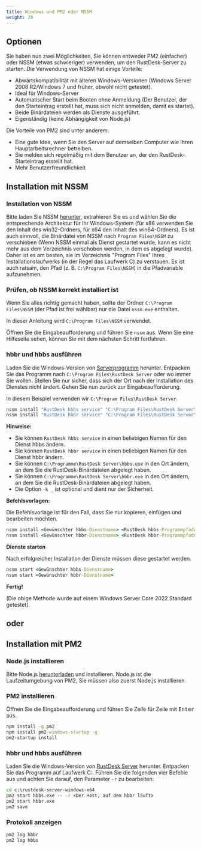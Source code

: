 ```yaml
---
title: Windows und PM2 oder NSSM
weight: 20
---
```


## Optionen
Sie haben nun zwei Möglichkeiten, Sie können entweder PM2 (einfacher) oder NSSM (etwas schwieriger) verwenden, um den RustDesk-Server zu starten.
Die Verwendung von NSSM hat einige Vorteile:
- Abwärtskompatibilität mit älteren Windows-Versionen (Windows Server 2008 R2/Windows 7 und früher, obwohl nicht getestet).
- Ideal für Windows-Server
- Automatischer Start beim Booten ohne Anmeldung (Der Benutzer, der den Starteintrag erstellt hat, muss sich nicht anmelden, damit es startet).
- Beide Binärdateien werden als Dienste ausgeführt.
- Eigenständig (keine Abhängigkeit von Node.js)

Die Vorteile von PM2 sind unter anderem:
- Eine gute Idee, wenn Sie den Server auf demselben Computer wie Ihren Hauptarbeitsrechner betreiben.
- Sie melden sich regelmäßig mit dem Benutzer an, der den RustDesk-Starteintrag erstellt hat.
- Mehr Benutzerfreundlichkeit

## Installation mit NSSM

### Installation von NSSM
Bitte laden Sie NSSM [herunter](https://nssm.cc/release/nssm-2.24.zip), extrahieren Sie es und wählen 
Sie die entsprechende Architektur für Ihr Windows-System (für x86 verwenden Sie den Inhalt des 
win32-Ordners, für x64 den Inhalt des win64-Ordners). Es ist auch sinnvoll, die Binärdatei von NSSM 
nach `Program Files\NSSM` zu verschieben (Wenn NSSM einmal als Dienst gestartet wurde, kann es nicht 
mehr aus dem Verzeichnis verschoben werden, in dem es abgelegt wurde). Daher ist es am besten, sie 
im Verzeichnis "Program Files" Ihres Installationslaufwerks (in der Regel das Laufwerk C) zu verstauen.
Es ist auch ratsam, den Pfad (z. B. `C:\Program Files\NSSM`) in die Pfadvariable aufzunehmen. 


### Prüfen, ob NSSM korrekt installiert ist
Wenn Sie alles richtig gemacht haben, sollte der Ordner `C:\Program Files\NSSM` (der Pfad ist frei wählbar)
nur die Datei `nssm.exe` enthalten.

In dieser Anleitung wird `C:\Program Files\NSSM` verwendet.

Öffnen Sie die Eingabeaufforderung und führen Sie `nssm` aus. Wenn Sie eine Hilfeseite sehen, können Sie mit dem nächsten Schritt fortfahren.

### hbbr und hbbs ausführen
Laden Sie die Windows-Version von [Serverprogramm](https://github.com/rustdesk/rustdesk-server/releases) herunter.
Entpacken Sie das Programm nach `C:\Program Files\RustDesk Server` oder wo immer Sie wollen. Stellen Sie nur sicher,
dass sich der Ort nach der Installation des Dienstes nicht ändert. Gehen Sie nun zurück zur Eingabeaufforderung.

In diesem Beispiel verwenden wir `C:\Program Files\RustDesk Server`.
```cmd
nssm install "RustDesk hbbs service" "C:\Program Files\RustDesk Server\hbbs.exe" -r 0.0.0.0 -k _
nssm install "RustDesk hbbr service" "C:\Program Files\RustDesk Server\hbbr.exe" -k _
```
**Hinweise:**
- Sie können `RustDesk hbbs service` in einen beliebigen Namen für den Dienst hbbs ändern.
- Sie können `RustDesk hbbr service` in einen beliebigen Namen für den Dienst hbbr ändern.
- Sie können `C:\Programme\RustDesk Server\hbbs.exe` in den Ort ändern, an dem Sie die RustDesk-Binärdateien abgelegt haben.
- Sie können `C:\Programme\RustDesk Server\hbbr.exe` in den Ort ändern, an dem Sie die RustDesk-Binärdateien abgelegt haben.
- Die Option `-k _` ist optional und dient nur der Sicherheit.

**Befehlsvorlagen:**

Die Befehlsvorlage ist für den Fall, dass Sie nur kopieren, einfügen und bearbeiten möchten.

```cmd
nssm install <Gewünschter hbbs-Dienstname> <RustDesk hbbs-Programmpfad> <RustDesk hbbs-Parameter>
nssm install <Gewünschter hbbr-Dienstname> <RustDesk hbbr-Programmpfad> <RustDesk hbbr-Parameter>
```

**Dienste starten**

Nach erfolgreicher Installation der Dienste müssen diese gestartet werden.
```cmd
nssm start <Gewünschter hbbs-Dienstname>
nssm start <Gewünschter hbbr-Dienstname>
```

**Fertig!**

(Die obige Methode wurde auf einem Windows Server Core 2022 Standard getestet).

## oder

## Installation mit PM2

### Node.js installieren

Bitte Node.js [herunterladen](https://nodejs.org/dist/v16.14.2/node-v16.14.2-x86.msi) und installieren.
Node.js ist die Laufzeitumgebung von PM2, Sie müssen also zuerst Node.js installieren.

### PM2 installieren

Öffnen Sie die Eingabeaufforderung und führen Sie Zeile für Zeile mit <kbd>Enter</kbd> aus.

```cmd
npm install -g pm2
npm install pm2-windows-startup -g
pm2-startup install
```

### hbbr und hbbs ausführen

Laden Sie die Windows-Version von [RustDesk Server](https://github.com/rustdesk/rustdesk-server/releases) herunter. Entpacken Sie das Programm auf Laufwerk C:. Führen Sie die folgenden vier Befehle aus und achten Sie darauf, den Parameter `-r` zu bearbeiten:

```cmd
cd c:\rustdesk-server-windows-x64
pm2 start hbbs.exe -- -r <Der Host, auf dem hbbr läuft>
pm2 start hbbr.exe 
pm2 save
```

### Protokoll anzeigen

```cmd
pm2 log hbbr
pm2 log hbbs
```
